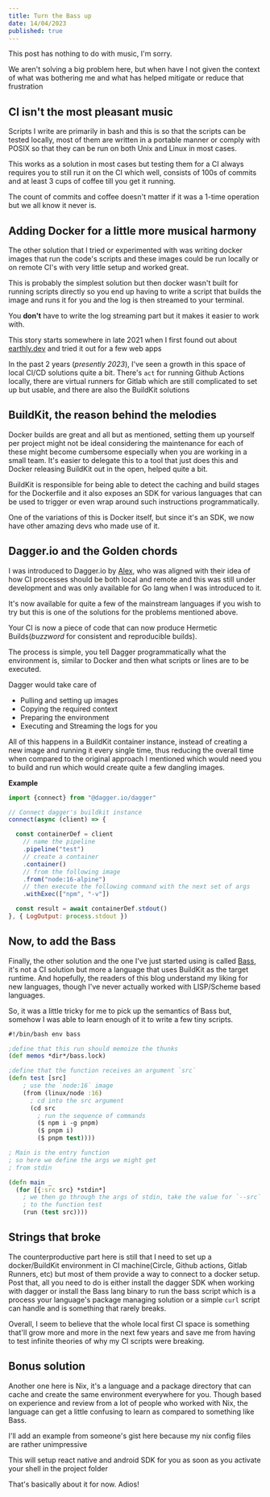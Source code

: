 ```yaml
---
title: Turn the Bass up
date: 14/04/2023
published: true
---
```


This post has nothing to do with music, I'm sorry.

We aren't solving a big problem here, but when have I not given the context of
what was bothering me and what has helped mitigate or reduce that frustration

## CI isn't the most pleasant music

Scripts I write are primarily in bash and this is so that the scripts can be
tested locally, most of them are written in a portable manner or comply with
POSIX so that they can be run on both Unix and Linux in most cases.

This works as a solution in most cases but testing them for a CI always requires
you to still run it on the CI which well, consists of 100s of commits and at
least 3 cups of coffee till you get it running.

The count of commits and coffee doesn't matter if it was a 1-time operation but
we all know it never is.

## Adding Docker for a little more musical harmony

The other solution that I tried or experimented with was writing docker images
that run the code's scripts and these images could be run locally or on remote
CI's with very little setup and worked great.

This is probably the simplest solution but then docker wasn't built for running
scripts directly so you end up having to write a script that builds the image
and runs it for you and the log is then streamed to your terminal.

You **don't** have to write the log streaming part but it makes it easier to
work with.

This story starts somewhere in late 2021 when I first found out about
[earthly.dev](https://earthly.dev) and tried it out for a few web apps

In the past 2 years (_presently 2023_), I've seen a growth in this space of
local CI/CD solutions quite a bit. There's `act` for running Github Actions
locally, there are virtual runners for Gitlab which are still complicated to set
up but usable, and there are also the BuildKit solutions

## BuildKit, the reason behind the melodies

Docker builds are great and all but as mentioned, setting them up yourself per
project might not be ideal considering the maintenance for each of these might
become cumbersome especially when you are working in a small team. It's easier
to delegate this to a tool that just does this and Docker releasing BuildKit out
in the open, helped quite a bit.

BuildKit is responsible for being able to detect the caching and build stages
for the Dockerfile and it also exposes an SDK for various languages that can be
used to trigger or even wrap around such instructions programmatically.

One of the variations of this is Docker itself, but since it's an SDK, we now
have other amazing devs who made use of it.

## Dagger.io and the Golden chords

I was introduced to Dagger.io by [Alex](https://twitter.com/alexsuraci), who was
aligned with their idea of how CI processes should be both local and remote and
this was still under development and was only available for Go lang when I was
introduced to it.

It's now available for quite a few of the mainstream languages if you wish to
try but this is one of the solutions for the problems mentioned above.

Your CI is now a piece of code that can now produce Hermetic Builds(_buzzword_
for consistent and reproducible builds).

The process is simple, you tell Dagger programmatically what the environment is,
similar to Docker and then what scripts or lines are to be executed.

Dagger would take care of

- Pulling and setting up images
- Copying the required context
- Preparing the environment
- Executing and Streaming the logs for you

All of this happens in a BuildKit container instance, instead of creating a new
image and running it every single time, thus reducing the overall time when
compared to the original approach I mentioned which would need you to build and
run which would create quite a few dangling images.

**Example**
```js
import {connect} from "@dagger.io/dagger"

// Connect dagger's buildkit instance
connect(async (client) => {

  const containerDef = client
    // name the pipeline
    .pipeline("test")
    // create a container
    .container()
    // from the following image
    .from("node:16-alpine")
    // then execute the following command with the next set of args
    .withExec(["npm", "-v"])

  const result = await containerDef.stdout()
}, { LogOutput: process.stdout })
```

## Now, to add the Bass

Finally, the other solution and the one I've just started using is called
[Bass](https://github.com/vito/bass), it's not a CI solution but more a language
that uses BuildKit as the target runtime. And hopefully, the readers of this
blog understand my liking for new languages, though I've never actually worked
with LISP/Scheme based languages.

So, it was a little tricky for me to pick up the semantics of Bass but, somehow
I was able to learn enough of it to write a few tiny scripts.

```clojure
#!/bin/bash env bass

;define that this run should memoize the thunks
(def memos *dir*/bass.lock)

;define that the function receives an argument `src`
(defn test [src]
    ; use the `node:16` image 
    (from (linux/node :16)
      ; cd into the src argument
      (cd src
        ; run the sequence of commands 
        ($ npm i -g pnpm)
        ($ pnpm i)
        ($ pnpm test))))

; Main is the entry function 
; so here we define the args we might get 
; from stdin

(defn main _
  (for [{:src src} *stdin*]
    ; we then go through the args of stdin, take the value for `--src` and pass it 
    ; to the function test
    (run (test src))))
```

## Strings that broke

The counterproductive part here is still that I need to set up a docker/BuildKit
environment in CI machine(Circle, Github actions, Gitlab Runners, etc) but most
of them provide a way to connect to a docker setup. Post that, all you need to
do is either install the dagger SDK when working with dagger or install the Bass
lang binary to run the bass script which is a process your language's package
managing solution or a simple `curl` script can handle and is something that
rarely breaks.

Overall, I seem to believe that the whole local first CI space is something
that'll grow more and more in the next few years and save me from having to test
infinite theories of why my CI scripts were breaking.

## Bonus solution

Another one here is Nix, it's a language and a package directory that can cache
and create the same environment everywhere for you. Though based on experience
and review from a lot of people who worked with Nix, the language can get a
little confusing to learn as compared to something like Bass.

I'll add an example from someone's gist here because my nix config files are rather 
unimpressive

This will setup react native and android SDK for you as soon as you activate your shell 
in the project folder

<script src="https://gist.github.com/kamilchm/15916525bf1a1171e5e0942686844298.js"></script>


That's basically about it for now. 
Adios! 
